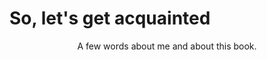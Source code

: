 So, let's get acquainted
========================

<p align="center">A few words about me and about this book.</p>
